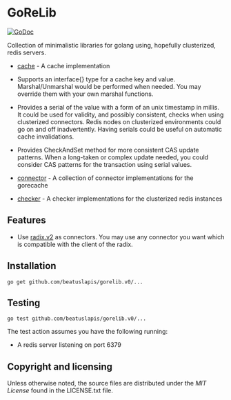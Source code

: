 # GoReLib

[![GoDoc](https://godoc.org/github.com/beatuslapis/gorelib.v0?status.svg)](https://godoc.org/github.com/beatuslapis/gorelib.v0)

Collection of minimalistic libraries for golang using, hopefully clusterized, redis servers.

* [cache](http://godoc.org/github.com/beatuslapis/gorelib.v0/cache) -
  A cache implementation

 * Supports an interface{} type for a cache key and value.
   Marshal/Unmarshal would be performed when needed.
   You may override them with your own marshal functions.

 * Provides a serial of the value with a form of an unix timestamp in millis.
   It could be used for validity, and possibly consistent, checks when using clusterized connectors.
   Redis nodes on clusterized environments could go on and off inadvertently.
   Having serials could be useful on automatic cache invalidations.

 * Provides CheckAndSet method for more consistent CAS update patterns.
   When a long-taken or complex update needed,
   you could consider CAS patterns for the transaction using serial values.

* [connector](http://godoc.org/github.com/beatuslapis/gorelib.v0/connector) -
  A collection of connector implementations for the gorecache

* [checker](http://godoc.org/github.com/beatuslapis/gorelib.v0/checker) -
  A checker implementations for the clusterized redis instances

## Features

* Use [radix.v2](https://github.com/mediocregopher/radix.v2) as connectors.
  You may use any connector you want which is compatible with the client of the radix.

## Installation

    go get github.com/beatuslapis/gorelib.v0/...

## Testing

    go test github.com/beatuslapis/gorelib.v0/...

The test action assumes you have the following running:

* A redis server listening on port 6379

## Copyright and licensing

Unless otherwise noted, the source files are distributed under the *MIT License*
found in the LICENSE.txt file.

[redis]: http://redis.io
[radix.v2]: https://github.com/mediocregopher/radix.v2
